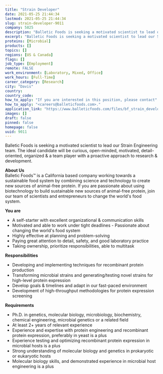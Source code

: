 ```yaml
---
title: "Strain Developer"
date: 2021-05-25 21:44:34
lastmod: 2021-05-25 21:44:34
slug: strain-developer-9011
company: 5825
description: "Balletic Foods is seeking a motivated scientist to lead our Strain Engineering team. The ideal candidate will be curious, open-minded, motivated, detail-oriented, organized & a team player with a proactive approach to research & development."
excerpt: "Balletic Foods is seeking a motivated scientist to lead our Strain Engineering team. The ideal candidate will be curious, open-minded, motivated, detail-oriented, organized & a team player with a proactive approach to research & development."
proteins: [Microbial]
products: []
topics: []
regions: [US & Canada]
flags: []
job_type: [Employment]
remote: FALSE
work_environment: [Laboratory, Mixed, Office]
work_hours: [Full-Time]
career_category: [Research]
city: "Davis"
country: 
country_code: 
how_to_apply: "If you are interested in this position, please contact"
how_to_apply: "<careers@balleticfoods.com>."
application_link: "https://www.balleticfoods.com/files/bf_strain_developer.pdf"
images: []
draft: false
pinned: false
homepage: false
uuid: 9011
---
```

Balletic Foods is seeking a motivated scientist to lead our Strain
Engineering team. The ideal candidate will be curious, open-minded,
motivated, detail-oriented, organized & a team player with a proactive
approach to research & development.

**About Us**\
Balletic Foods™ is a California based company working towards a
sustainable food system by combining science and technology to create
new sources of animal-free protein. If you are passionate about using
biotechnology to build sustainable new sources of animal-free protein,
join our team of scientists and entrepreneurs to change the world's food
system.

**You are**

-   A self-starter with excellent organizational & communication skills
-   Motivated and able to work under tight deadlines - Passionate about
    changing the world\'s food system
-   Highly effective at planning and problem-solving
-   Paying great attention to detail, safety, and good laboratory
    practice
-   Taking ownership, prioritize responsibilities, able to multitask

**Responsibilities**

-   Developing and implementing techniques for recombinant protein
    production
-   Transforming microbial strains and generating/testing novel strains
    for high-level protein expression
-   Develop goals & timelines and adapt in our fast-paced environment
-   Development of high-throughput methodologies for protein expression
    screening

**Requirements**

-   Ph.D. in genetics, molecular biology, microbiology, biochemistry,
    chemical engineering, microbial genetics or a related field
-   At least 2+ years of relevant experience
-   Experience and expertise with protein engineering and recombinant
    protein expression, preferably in yeast is a plus
-   Experience testing and optimizing recombinant protein expression in
    microbial hosts is a plus
-   Strong understanding of molecular biology and genetics in
    prokaryotic or eukaryotic hosts
-   Molecular biology skills, and demonstrated experience in microbial
    host engineering is a plus
